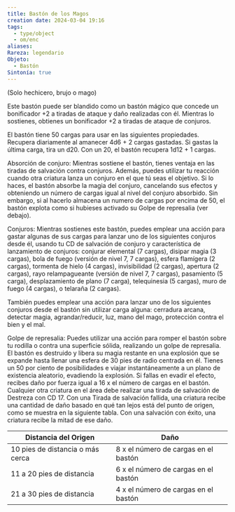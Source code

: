 ```yaml
---
title: Bastón de los Magos
creation date: 2024-03-04 19:16
tags:
  - type/object
  - om/enc
aliases: 
Rareza: legendario
Objeto:
  - Bastón
Sintonía: true
---
```

(Solo hechicero, brujo o mago)

Este bastón puede ser blandido como un bastón mágico que concede un bonificador +2 a tiradas de ataque y daño realizadas con él. Mientras lo sostienes, obtienes un bonificador +2 a tiradas de ataque de conjuros.

El bastón tiene 50 cargas para usar en las siguientes propiedades. Recupera diariamente al amanecer 4d6 + 2 cargas gastadas. Si gastas la última carga, tira un d20. Con un 20, el bastón recupera 1d12 + 1 cargas.

Absorción de conjuro: Mientras sostiene el bastón, tienes ventaja en las tiradas de salvación contra conjuros. Además, puedes utilizar tu reacción cuando otra criatura lanza un conjuro en el que tú seas el objetivo. Si lo haces, el bastón absorbe la magia del conjuro, cancelando sus efectos y obteniendo un número de cargas igual al nivel del conjuro absorbido. Sin embargo, si al hacerlo almacena un numero de cargas por encima de 50, el bastón explota como si hubieses activado su Golpe de represalia (ver debajo).

Conjuros: Mientras sostienes este bastón, puedes emplear una acción para gastar algunas de sus cargas para lanzar uno de los siguientes conjuros desde él, usando tu CD de salvación de conjuro y característica de lanzamiento de conjuros: conjurar elemental (7 cargas), disipar magia (3 cargas), bola de fuego (versión de nivel 7, 7 cargas), esfera flamígera (2 cargas), tormenta de hielo (4 cargas), invisibilidad (2 cargas), apertura (2 cargas), rayo relampagueante (versión de nivel 7, 7 cargas), pasamiento (5 carga), desplazamiento de plano (7 carga), telequinesia (5 cargas), muro de fuego (4 cargas), o telaraña (2 cargas).

También puedes emplear una acción para lanzar uno de los siguientes conjuros desde el bastón sin utilizar carga alguna: cerradura arcana, detectar magia, agrandar/reducir, luz, mano del mago, protección contra el bien y el mal.

Golpe de represalia: Puedes utilizar una acción para romper el bastón sobre tu rodilla o contra una superficie sólida, realizando un golpe de represalia. El bastón es destruido y
libera su magia restante en una explosión que se expande hasta llenar una esfera de 30 pies de radio centrada en él. 
Tienes un 50 por ciento de posibilidades e viajar instantáneamente a un plano de existencia aleatorio, evadiendo la explosión. Si fallas en evadir el efecto, recibes daño por fuerza igual a 16 x el número de cargas en el bastón. Cualquier otra criatura en el área debe realizar una tirada de salvación de Destreza con CD 17. Con una Tirada de salvación fallida, una criatura recibe una cantidad de daño basado en qué tan lejos está del punto de origen, como se muestra en la siguiente tabla. Con una salvación con éxito, una criatura recibe la mitad de ese daño.


| Distancia del Origen             | Daño                                 |
| -------------------------------- | ------------------------------------ |
| 10 pies de distancia o más cerca | 8 x el número de cargas en el bastón |
| 11 a 20 pies de distancia        | 6 x el número de cargas en el bastón |
| 21 a 30 pies de distancia        | 4 x el número de cargas en el bastón |





